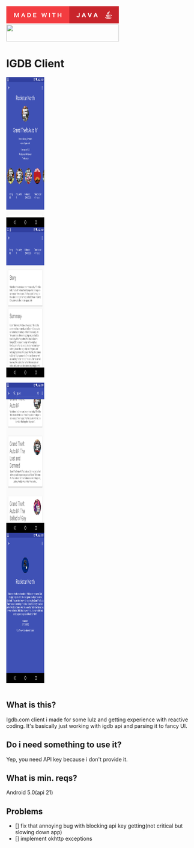 <div style="display: inline-block;">
<img src="https://raw.githubusercontent.com/schvabodka-man/Custom-Badges/master/Languages/Java/png/Java%20xxxhdpi.png" width="300" height="46">
<a href="url"><img src="http://forthebadge.com/images/badges/built-for-android.svg" width="300" height="45"></a>
</div>

# IGDB Client
<div style="max-width: 20%;max-height: 20%;display: inline-block; align: center;">
<a href="url"><img src="https://raw.githubusercontent.com/schvabodka-man/TheGamesDbClient/master/screenshots/game.png" height="400" width="200"  align="left"></a>

<a href="url"><img src="https://raw.githubusercontent.com/schvabodka-man/TheGamesDbClient/master/screenshots/game2.png"  height="400" width="200" align="center"></a>

<a href="url"><img src="https://raw.githubusercontent.com/schvabodka-man/TheGamesDbClient/master/screenshots/search.png" height="400" width="200" align="left"></a>

<a href="url"><img src="https://raw.githubusercontent.com/schvabodka-man/TheGamesDbClient/master/screenshots/dev.png" height="400" width="200" ></a>
</div>

## What is this?
Igdb.com client i made for some lulz and getting experience with reactive coding. It's basically just working with igdb api and parsing it to fancy UI.

## Do i need something to use it?
Yep, you need API key because i don't provide it.

## What is min. reqs?
Android 5.0(api 21)

## Problems
* [] fix that annoying bug with blocking api key getting(not critical but slowing down app)
* [] implement okhttp exceptions

